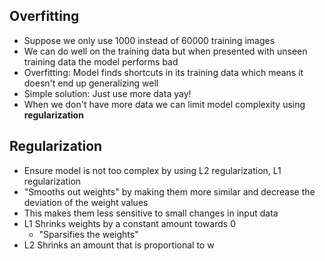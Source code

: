 ## Overfitting
- Suppose we only use 1000 instead of 60000 training images
- We can do well on the training data but when presented with unseen training data the model performs bad
- Overfitting: Model finds shortcuts in its training data which means it doesn't end up generalizing well
- Simple solution: Just use more data yay!
- When we don't have more data we can limit model complexity using **regularization**

## Regularization 
- Ensure model is not too complex by using L2 regularization, L1 regularization
- "Smooths out weights" by making them more similar and decrease the deviation of the weight values
- This makes them less sensitive to small changes in input data
- L1 Shrinks weights by a constant amount towards 0
	- "Sparsifies the weights"
- L2 Shrinks an amount that is proportional to w